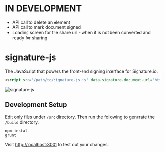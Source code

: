 # IN DEVELOPMENT

+ API call to delete an element
+ API call to mark document signed
+ Loading screen for the share url - when it is not been converted and ready for sharing

# signature-js

The JavaScript that powers the front-end signing interface for Signature.io.

```html
<script src='/path/to/signature-js.js' data-signature-document-url='http://url.com/document.json' data-signature-signing-url='http://url.com/signature/url.json' data-siganture-signing-id='id-inside-the-signing-url'></script>
```

<img src="https://raw.githubusercontent.com/motdotla/signature-js/master/signature-js.gif" alt="signature-js" />

## Development Setup

Edit only files under `/src` directory. Then run the following to generate the `/build` directory.

```
npm install
grunt
```

Visit <http://localhost:3001> to test out your changes.

